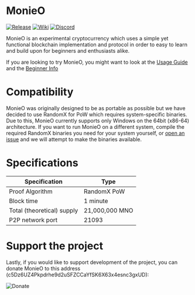 MonieO
=========

[![Release](https://img.shields.io/github/v/release/Symphonic3/MonieO?display_name=tag)](https://github.com/Symphonic3/MonieO/releases/latest)
[![Wiki](https://img.shields.io/badge/wiki-work%20in%20progress-informational)](https://github.com/Symphonic3/MonieO/wiki)
[![Discord](https://img.shields.io/discord/750151713473953832)](https://discord.gg/y2Hx9Ewn2V)

MonieO is an experimental cryptocurrency which uses a simple yet functional blockchain implementation and protocol in order to easy to learn and build upon for beginners and enthusiasts alike.

If you are looking to try MonieO, you might want to look at the [Usage Guide](https://github.com/Symphonic3/MonieO/wiki/Usage-Guide) and the [Beginner Info](https://github.com/Symphonic3/MonieO/wiki/Beginner-Info)

Compatibility
=========

MonieO was originally designed to be as portable as possible but we have decided to use RandomX for PoW which requires system-specific binaries. Due to this, MonieO currently supports only Windows on the 64bit (x86-64) architecture. If you want to run MonieO on a different system, compile the required RandomX binaries you need for your system yourself, or [open an issue](https://github.com/Symphonic3/MonieO/issues/new/choose) and we will attempt to make the binaries available.

Specifications
=========

| Specification | Type |
|---------------|------|
| Proof Algorithm | RandomX PoW |
| Block time | 1 minute |
| Total (theoretical) supply | 21,000,000 MNO |
| P2P network port | 21093 |

Support the project
=========

Lastly, if you would like to support development of the project, you can donate MonieO to this address (c5Dz6UZ4Pkpdrhe9d2uSFZCCaYfSK6X63x4esnc3gxUD):

![Donate](https://img.shields.io/badge/donate%20mno-c5Dz6UZ4Pkpdrhe9d2uSFZCCaYfSK6X63x4esnc3gxUD-blue)
